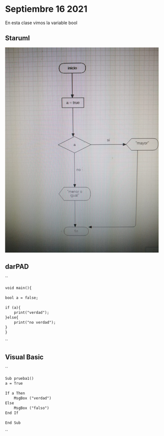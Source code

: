 # Septiembre 16 2021

En esta clase vimos la variable bool

## Staruml

<img src="bool.jpg" width="500">

## darPAD

``

    void main(){
  
    bool a = false;
  
    if (a){
        print("verdad");
    }else{
        print("no verdad");
    }
    }
``

## Visual Basic

``

    Sub prueba1()
    a = True
    
    If a Then
        MsgBox ("verdad")
    Else
        MsgBox ("falso")
    End If
    
    End Sub
``